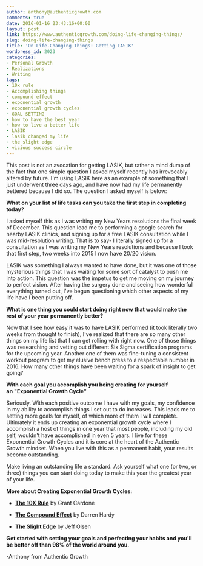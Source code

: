 ```yaml
---
author: anthony@authenticgrowth.com
comments: true
date: 2016-01-16 23:43:16+00:00
layout: post
link: https://www.authenticgrowth.com/doing-life-changing-things/
slug: doing-life-changing-things
title: 'On Life-Changing Things: Getting LASIK'
wordpress_id: 2023
categories:
- Personal Growth
- Realizations
- Writing
tags:
- 10x rule
- Accomplishing things
- compound effect
- exponential growth
- exponential growth cycles
- GOAL SETTING
- how to have the best year
- how to live a better life
- LASIK
- lasik changed my life
- the slight edge
- vicious success circle
---
```


This post is not an avocation for getting LASIK, but rather a mind dump of the fact that one simple question I asked myself recently has irrevocably altered by future. I'm using LASIK here as an example of something that I just underwent three days ago, and have now had my life permanently bettered because I did so. The question I asked myself is below:

**What on your list of life tasks can you take the first step in completing today?**

I asked myself this as I was writing my New Years resolutions the final week of December. This question lead me to performing a google search for nearby LASIK clinics, and signing up for a free LASIK consultation while I was mid-resolution writing. That is to say- I literally signed up for a consultation as I was writing my New Years resolutions and because I took that first step, two weeks into 2015 I now have 20/20 vision.

LASIK was something I always wanted to have done, but it was one of those mysterious things that I was waiting for some sort of catalyst to push me into action. This question was the impetus to get me moving on my journey to perfect vision. After having the surgery done and seeing how wonderful everything turned out, I've begun questioning which other aspects of my life have I been putting off.

**What is one thing you could start doing right now that would make the rest of your year permanently better?**

Now that I see how easy it was to have LASIK performed (it took literally two weeks from thought to finish), I've realized that there are so many other things on my life list that I can get rolling with right now. One of those things was researching and vetting out different Six Sigma certification programs for the upcoming year. Another one of them was fine-tuning a consistent workout program to get my elusive bench press to a respectable number in 2016. How many other things have been waiting for a spark of insight to get going?

**With each goal you accomplish you being creating for yourself an "Exponential Growth Cycle"**

Seriously. With each positive outcome I have with my goals, my confidence in my ability to accomplish things I set out to do increases. This leads me to setting more goals for myself, of which more of them I will complete. Ultimately it ends up creating an exponential growth cycle where I accomplish a host of things in one year that most people, including my old self, wouldn't have accomplished in even 5 years. I live for these Exponential Growth Cycles and it is core at the heart of the Authentic Growth mindset. When you live with this as a permanent habit, your results become outstanding.

Make living an outstanding life a standard. Ask yourself what one (or two, or three) things you can start doing today to make this year the greatest year of your life.

**More about Creating Exponential Growth Cycles:**



 	
  * **[The 10X Rule](http://amzn.to/1JRwfLN)** by Grant Cardone

 	
  * **[The Compound Effect](http://amzn.to/1PiUhM0)** by Darren Hardy

 	
  * **[The Slight Edge](http://amzn.to/1Qe1Rwu)** by Jeff Olsen


**Get started with setting your goals and perfecting your habits and you'll be better off than 98% of the world around you.**

-Anthony from Authentic Growth
